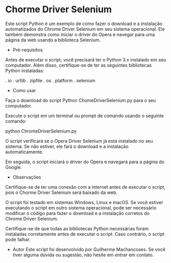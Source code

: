 # Chorme Driver Selenium

Este script Python é um exemplo de como fazer o download e a instalação automatizados do Chrome Driver Selenium em seu sistema operacional. Ele também demonstra como iniciar o driver do Opera e navegar para uma página da web usando a biblioteca Selenium.

* Pré-requisitos

Antes de executar o script, você precisará ter o Python 3.x instalado em seu computador. Além disso, certifique-se de ter as seguintes bibliotecas Python instaladas:

. io
. urllib
. zipfile
. os
. platform
. selenium

* Como usar

Faça o download do script Python ChomeDriverSelenium.py para o seu computador.

Execute o script em um terminal ou prompt de comando usando o seguinte comando:

python ChromeDriverSelenium.py

O script verificará se o Opera Driver Selenium já está instalado no seu sistema. Se não estiver, ele fará o download e a instalação automaticamente.

Em seguida, o script iniciará o driver do Opera e navegará para a página do Google.

* Observações

Certifique-se de ter uma conexão com a internet antes de executar o script, pois o Chorme Driver Selenium será baixado da web.

O script foi testado em sistemas Windows, Linux e macOS. Se você estiver executando o script em outro sistema operacional, pode ser necessário modificar o código para fazer o download e a instalação corretos do Chrome Driver Selenium.

Certifique-se de que todas as bibliotecas Python necessárias foram instaladas corretamente antes de executar o script. Caso contrário, o script pode falhar.

* Autor
Este script foi desenvolvido por Guilherme Machancoses. Se você tiver alguma dúvida ou sugestão, não hesite em entrar em contato.
